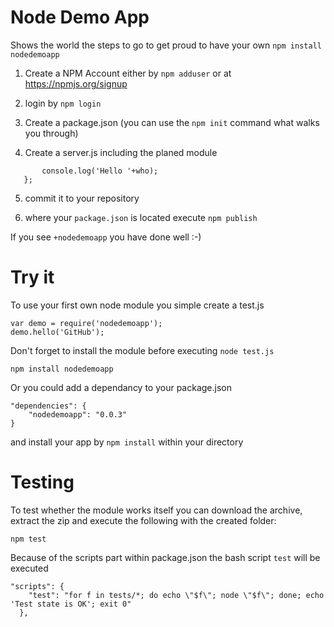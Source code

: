 # Node Demo App

Shows the world the steps to go to get proud to have your own ```npm install nodedemoapp```

1) Create a NPM Account either by ```npm adduser``` or at https://npmjs.org/signup

2) login by ```npm login``` 

3) Create a package.json (you can use the ```npm init``` command what walks you through)

4) Create a server.js including the planed module
 ```exports.hello = function(who){
		console.log('Hello '+who);
	};
```

5) commit it to your repository 

6) where your ```package.json``` is located execute ```npm publish```

If you see ```+nodedemoapp``` you have done well :-)


# Try it

To use your first own node module you simple create a test.js
```
var demo = require('nodedemoapp');
demo.hello('GitHub');
```

Don't forget to install the module before executing ```node test.js```
```
npm install nodedemoapp
```

Or you could add a dependancy to your package.json
```
"dependencies": {
    "nodedemoapp": "0.0.3"
}

```
and install your app by ```npm install``` within your directory

# Testing

To test whether the module works itself you can download the archive, extract the zip and execute the following with the created folder:
```
npm test
```

Because of the scripts part within package.json the bash script ```test```
will be executed 
```
"scripts": {
    "test": "for f in tests/*; do echo \"$f\"; node \"$f\"; done; echo 'Test state is OK'; exit 0"
  },
```